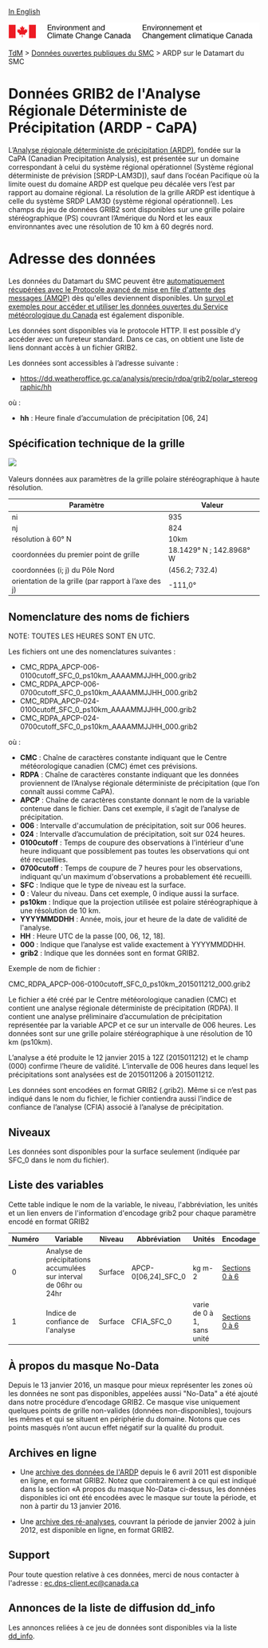 [In English](readme_rdpa-datamart_en.md)

![ECCC logo](../../img_eccc-logo.png)

[TdM](../../readme_fr.md) > [Données ouvertes publiques du SMC](../readme_fr.md) > ARDP sur le Datamart du SMC

# Données GRIB2 de l'Analyse Régionale Déterministe de Précipitation (ARDP - CaPA)

L’[Analyse régionale déterministe de précipitation (ARDP)](readme_rdpa_fr.md), fondée sur la CaPA (Canadian Precipitation Analysis), est présentée sur un domaine correspondant à celui du système régional opérationnel (Système régional déterministe de prévision [SRDP-LAM3D]), sauf dans l’océan Pacifique où la limite ouest du domaine ARDP est quelque peu décalée vers l’est par rapport au domaine régional. La résolution de la grille ARDP est identique à celle du système SRDP LAM3D (système régional opérationnel). Les champs du jeu de données GRIB2 sont disponibles sur une grille polaire stéréographique (PS) couvrant l’Amérique du Nord et les eaux environnantes avec une résolution de 10 km à 60 degrés nord. 

# Adresse des données

Les données du Datamart du SMC peuvent être [automatiquement récupérées avec le Protocole avancé de mise en file d'attente des messages (AMQP)](../../msc-datamart/amqp_fr.md) dès qu'elles deviennent disponibles. Un [survol et exemples pour accéder et utiliser les données ouvertes du Service météorologique du Canada](../../usage/readme_fr.md) est également disponible.

Les données sont disponibles via le protocole HTTP. Il est possible d’y accéder avec un fureteur standard. Dans ce cas, on obtient une liste de liens donnant accès à un fichier GRIB2.

Les données sont accessibles à l’adresse suivante :

* https://dd.weatheroffice.gc.ca/analysis/precip/rdpa/grib2/polar_stereographic/hh

où :

* __hh__ : Heure finale d’accumulation de précipitation [06, 24]

## Spécification technique de la grille

![](http://collaboration.cmc.ec.gc.ca/cmc/cmos/public_doc/msc-data/nwp_rdpa/grille_rdpa.png)

Valeurs données aux paramètres de la grille polaire stéréographique à haute résolution.

| Paramètre | Valeur |
| ------ | ------ |
| ni | 935 |
| nj | 824 | 
| résolution à 60° N | 10km |
| coordonnées du premier point de grille | 18.1429° N ; 142.8968° W | 
| coordonnées (i; j) du Pôle Nord | (456.2; 732.4) |
| orientation de la grille (par rapport à l’axe des j) | -111,0° | 

## Nomenclature des noms de fichiers 

NOTE: TOUTES LES HEURES SONT EN UTC.

Les fichiers ont une des nomenclatures suivantes :

* CMC_RDPA_APCP-006-0100cutoff_SFC_0_ps10km_AAAAMMJJHH_000.grib2
* CMC_RDPA_APCP-006-0700cutoff_SFC_0_ps10km_AAAAMMJJHH_000.grib2
* CMC_RDPA_APCP-024-0100cutoff_SFC_0_ps10km_AAAAMMJJHH_000.grib2
* CMC_RDPA_APCP-024-0700cutoff_SFC_0_ps10km_AAAAMMJJHH_000.grib2

où :

* __CMC__ : Chaîne de caractères constante indiquant que le Centre météorologique canadien (CMC) émet ces prévisions.
* __RDPA__ : Chaîne de caractères constante indiquant que les données proviennent de l’Analyse régionale déterministe de précipitation (que l’on connaît aussi comme CaPA).
* __APCP__ : Chaîne de caractères constante donnant le nom de la variable contenue dans le fichier. Dans cet exemple, il s’agit de l’analyse de précipitation.
* __006__ : Intervalle d'accumulation de précipitation, soit sur 006 heures.
* __024__ : Intervalle d’accumulation de précipitation, soit sur 024 heures.
* __0100cutoff__ : Temps de coupure des observations à l'intérieur d'une heure indiquant que possiblement pas toutes les observations qui ont été recueillies.
* __0700cutoff__ : Temps de coupure de 7 heures pour les observations, indiquant qu'un maximum d'observations a probablement été recueilli.
* __SFC__ : Indique que le type de niveau est la surface.
* __0__ : Valeur du niveau. Dans cet exemple, 0 indique aussi la surface.
* __ps10km__ : Indique que la projection utilisée est polaire stéréographique à une résolution de 10 km.
* __YYYYMMDDHH__ : Année, mois, jour et heure de la date de validité de l'analyse.
* __HH__ : Heure UTC de la passe [00, 06, 12, 18].
* __000__ : Indique que l’analyse est valide exactement à YYYYMMDDHH.
* __grib2__ : Indique que les données sont en format GRIB2.

Exemple de nom de fichier :

CMC_RDPA_APCP-006-0100cutoff_SFC_0_ps10km_2015011212_000.grib2

Le fichier a été créé par le Centre météorologique canadien (CMC) et contient une analyse régionale déterministe de précipitation (RDPA).
Il contient une analyse préliminaire d’accumulation de précipitation représentée par la variable APCP et ce sur un intervalle de 006 heures.
Les données sont sur une grille polaire stéréographique à une résolution de 10 km (ps10km).

L’analyse a été produite le 12 janvier 2015 à 12Z (2015011212) et le champ (000) confirme l’heure de validité.
L’intervalle de 006 heures dans lequel les précipitations sont analysées est de 2015011206 à 2015011212.

Les données sont encodées en format GRIB2 (.grib2).
Même si ce n’est pas indiqué dans le nom du fichier, le fichier contiendra aussi l’indice de confiance de l’analyse (CFIA) associé à l’analyse de précipitation.

## Niveaux

Les données sont disponibles pour la surface seulement (indiquée par SFC_0 dans le nom du fichier).

## Liste des variables

Cette table indique le nom de la variable, le niveau, l'abbréviation, les unités et un lien envers de l'information d'encodage grib2 pour chaque paramètre encodé en format GRIB2

|Numéro  |	                  Variable                                |	Niveau      | 	Abbréviation    | 	Unités        | 	Encodage    |
|--------|------------------------------------------------------------|-------------|-------------------|-----------------|-----------------|
|   0 	 | Analyse de précipitations accumulées sur interval de 06hr ou 24hr|Surface|APCP-0[06,24]_SFC_0| kg m-2          | [Sections 0 à 6](https://meteo.gc.ca/grib/display_f.html?type=rdpa&res=ps10km&hour=A000&desc=analysis&nombre=0)  |
|   1 	 | Indice de confiance de l'analyse 	                      | Surface     |CFIA_SFC_0 	    |varie de 0 à 1, sans unité |[Sections 0 à 6](https://meteo.gc.ca/grib/display_f.html?type=rdpa&res=ps10km&hour=A000&desc=analysis&nombre=1) |

## À propos du masque No-Data

Depuis le 13 janvier 2016, un masque pour mieux représenter les zones où les données ne sont pas disponibles, appelées aussi "No-Data" a été ajouté dans notre procédure d’encodage GRIB2. Ce masque vise uniquement quelques points de grille non-valides (données non-disponibles), toujours les mêmes et qui se situent en périphérie du domaine. Notons que ces points masqués n’ont aucun effet négatif sur la qualité du produit.

## Archives en ligne

* Une [archive des données de l'ARDP](http://collaboration.cmc.ec.gc.ca/science/outgoing/capa.grib/) depuis le 6 avril 2011 est disponible en ligne, en format GRIB2. Notez que contrairement à ce qui est indiqué dans la section «A propos du masque No-Data» ci-dessus, les données disponibles ici ont été encodées avec le masque sur toute la période, et non à partir du 13 janvier 2016.

* Une [archive des ré-analyses](http://collaboration.cmc.ec.gc.ca/science/outgoing/capa.grib/hindcast/), couvrant la période de janvier 2002 à juin 2012, est disponible en ligne, en format GRIB2.

## Support

Pour toute question relative à ces données, merci de nous contacter à l'adresse : ec.dps-client.ec@canada.ca

## Annonces de la liste de diffusion dd_info 

Les annonces reliées à ce jeu de données sont disponibles via la liste [dd_info](https://lists.ec.gc.ca/cgi-bin/mailman/listinfo/dd_info).
